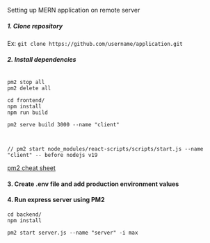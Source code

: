 Setting up MERN application on remote server

##### 1. Clone repository

Ex: `git clone https://github.com/username/application.git`

##### 2. Install dependencies
```

pm2 stop all	
pm2 delete all

cd frontend/
npm install
npm run build

pm2 serve build 3000 --name "client"



// pm2 start node_modules/react-scripts/scripts/start.js --name "client" -- before nodejs v19
```

[pm2 cheat sheet](https://devhints.io/pm2)

#### 3. Create .env file and add production environment values

#### 4. Run express server using PM2
```
cd backend/
npm install

pm2 start server.js --name "server" -i max

```
